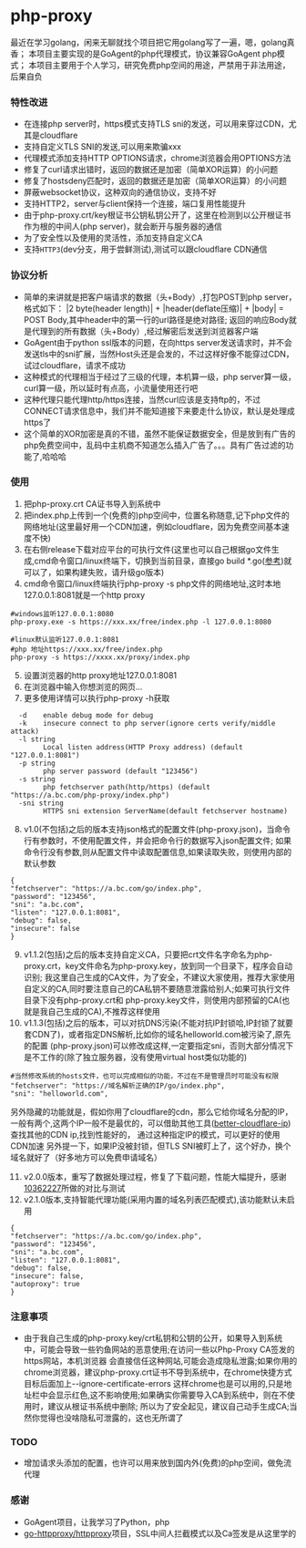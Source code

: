 # php-proxy
最近在学习golang，闲来无聊就找个项目把它用golang写了一遍，嗯，golang真香；
本项目主要实现的是GoAgent的php代理模式，协议兼容GoAgent php模式；
本项目主要用于个人学习，研究免费php空间的用途，严禁用于非法用途，后果自负

### 特性改进
- 在连接php server时，https模式支持TLS sni的发送，可以用来穿过CDN，尤其是cloudflare
- 支持自定义TLS SNI的发送,可以用来欺骗xxx
- 代理模式添加支持HTTP OPTIONS请求，chrome浏览器会用OPTIONS方法
- 修复了curl请求出错时，返回的数据还是加密（简单XOR运算）的小问题
- 修复了hostsdeny匹配时，返回的数据还是加密（简单XOR运算）的小问题
- 屏蔽websocket协议，这种双向的通信协议，支持不好
- 支持HTTP2，server与client保持一个连接，端口复用性能提升
- 由于php-proxy.crt/key根证书公钥私钥公开了，这里在检测到以公开根证书作为根的中间人(php server)，就会断开与服务器的通信
- 为了安全性以及使用的灵活性，添加支持自定义CA
- 支持`HTTP3`(dev分支，用于尝鲜测试),测试可以跟cloudflare CDN通信

### 协议分析
- 简单的来讲就是把客户端请求的数据（头+Body）,打包POST到php server，格式如下：
|2 byte(header length)| + |header(deflate压缩)| + |body| = POST Body,其中header中的第一行的url路径是绝对路径;
返回的响应Body就是代理到的所有数据（头+Body）,经过解密后发送到浏览器客户端
- GoAgent由于python ssl版本的问题，在向https server发送请求时，并不会发送tls中的sni扩展，当然Host头还是会发的，不过这样好像不能穿过CDN，试过cloudflare，请求不成功
- 这种模式的代理相当于经过了三级的代理，本机算一级，php server算一级，curl算一级，所以延时有点高，小流量使用还行吧
- 这种代理只能代理http/https连接，当然curl应该是支持ftp的，不过CONNECT请求信息中，我们并不能知道接下来要走什么协议，默认是处理成https了
- 这个简单的XOR加密是真的不错，虽然不能保证数据安全，但是放到有广告的php免费空间中，乱码中主机商不知道怎么插入广告了。。。具有广告过滤的功能了,哈哈哈

### 使用
1. 把php-proxy.crt CA证书导入到系统中
2. 把index.php上传到一个(免费的)php空间中，位置名称随意,记下php文件的网络地址(这里最好用一个CDN加速，例如cloudflare，因为免费空间基本速度不快)
3. 在右侧release下载对应平台的可执行文件(这里也可以自己根据go文件生成,cmd命令窗口/linux终端下，切换到当前目录，直接go build \*.go([参考](https://github.com/koalabearguo/php-proxy/wiki))就可以了，如果构建失败，请升级go版本)
4. cmd命令窗口/linux终端执行php-proxy -s php文件的网络地址,这时本地127.0.0.1:8081就是一个http proxy
```
#windows监听127.0.0.1:8080
php-proxy.exe -s https://xxx.xx/free/index.php -l 127.0.0.1:8080

#linux默认监听127.0.0.1:8081
#php 地址https://xxx.xx/free/index.php
php-proxy -s https://xxxx.xx/proxy/index.php
```
5. 设置浏览器的http proxy地址127.0.0.1:8081
6. 在浏览器中输入你想浏览的网页...
7. 更多使用详情可以执行php-proxy -h获取
```
  -d    enable debug mode for debug
  -k    insecure connect to php server(ignore certs verify/middle attack)
  -l string
        Local listen address(HTTP Proxy address) (default "127.0.0.1:8081")
  -p string
        php server password (default "123456")
  -s string
        php fetchserver path(http/https) (default "https://a.bc.com/php-proxy/index.php")
  -sni string
        HTTPS sni extension ServerName(default fetchserver hostname)
```
8. v1.0(不包括)之后的版本支持json格式的配置文件(php-proxy.json)，当命令行有参数时，不使用配置文件，并会把命令行的数据写入json配置文件;
如果命令行没有参数,则从配置文件中读取配置信息,如果读取失败，则使用内部的默认参数
```
{
"fetchserver": "https://a.bc.com/go/index.php",
"password": "123456",
"sni": "a.bc.com",
"listen": "127.0.0.1:8081",
"debug": false,
"insecure": false
}

```
9. v1.1.2(包括)之后的版本支持自定义CA，只要把crt文件名字命名为php-proxy.crt，key文件命名为php-proxy.key，放到同一个目录下，程序会自动识别;
我这里自己生成的CA文件，为了安全，不建议大家使用，推荐大家使用自定义的CA,同时要注意自己的CA私钥不要随意泄露给别人;如果可执行文件目录下没有php-proxy.crt和
php-proxy.key文件，则使用内部预留的CA(也就是我自己生成的CA),不推荐这样使用
10. v1.1.3(包括)之后的版本，可以对抗DNS污染(不能对抗IP封锁哈,IP封锁了就要套CDN了)，或者指定DNS解析,比如你的域名helloworld.com被污染了,原先的配置
(php-proxy.json)可以修改成这样,一定要指定sni，否则大部分情况下是不工作的(除了独立服务器，没有使用virtual host类似功能的)
```
#当然修改系统的hosts文件，也可以完成相似的功能，不过在不是管理员时可能没有权限
"fetchserver": "https://域名解析正确的IP/go/index.php",
"sni": "helloworld.com",
```
另外隐藏的功能就是，假如你用了cloudflare的cdn，那么它给你域名分配的IP，一般有两个,这两个IP一般不是最优的，可以借助其他工具([better-cloudflare-ip](https://github.com/badafans/better-cloudflare-ip))查找其他的CDN ip,找到性能好的，
通过这种指定IP的模式，可以更好的使用CDN加速
另外提一下，如果IP没被封锁，但TLS SNI被盯上了，这个好办，换个域名就好了（好多地方可以免费申请域名）

11. v2.0.0版本，重写了数据处理过程，修复了下载问题，性能大幅提升，感谢[10362227](https://github.com/10362227)所做的对比与测试
12. v2.1.0版本,支持智能代理功能(采用内置的域名列表匹配模式),该功能默认未启用
```
{
"fetchserver": "https://a.bc.com/go/index.php",
"password": "123456",
"sni": "a.bc.com",
"listen": "127.0.0.1:8081",
"debug": false,
"insecure": false,
"autoproxy": true
}
```
### 注意事项
- 由于我自己生成的php-proxy.key/crt私钥和公钥的公开，如果导入到系统中，可能会导致一些钓鱼网站的恶意使用;在访问一些以Php-Proxy CA签发的https网站，本机浏览器
会直接信任这种网站,可能会造成隐私泄露;如果你用的chrome浏览器，建议php-proxy.crt证书不导到系统中，在chrome快捷方式目标后面加上--ignore-certificate-errors
这样chrome也是可以用的,只是地址栏中会显示红色,这不影响使用;如果确实你需要导入CA到系统中，则在不使用时，建议从根证书系统中删除;
所以为了安全起见，建议自己动手生成CA;当然你觉得也没啥隐私可泄露的，这也无所谓了

### TODO
- 增加请求头添加的配置，也许可以用来放到国内外(免费)的php空间，做免流代理

### 感谢
- GoAgent项目，让我学习了Python，php
- [go-httpproxy/httpproxy](https://github.com/go-httpproxy/httpproxy)项目，SSL中间人拦截模式以及Ca签发是从这里学的
